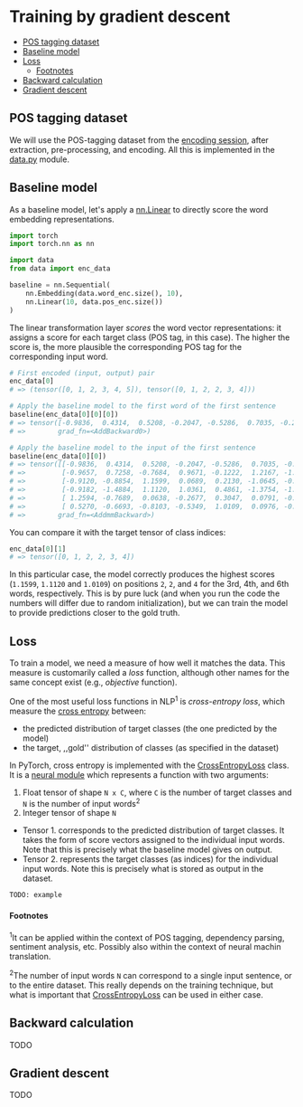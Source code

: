# Training by gradient descent

<!-- START doctoc generated TOC please keep comment here to allow auto update -->
<!-- DON'T EDIT THIS SECTION, INSTEAD RE-RUN doctoc TO UPDATE -->


- [POS tagging dataset](#pos-tagging-dataset)
- [Baseline model](#baseline-model)
- [Loss](#loss)
    - [Footnotes](#footnotes)
- [Backward calculation](#backward-calculation)
- [Gradient descent](#gradient-descent)

<!-- END doctoc generated TOC please keep comment here to allow auto update -->

## POS tagging dataset

We will use the POS-tagging dataset from the [encoding
session](../encoding/README.md), after extraction, pre-processing, and
encoding.  All this is implemented in the [data.py](data.py) module.


## Baseline model

As a baseline model, let's apply a [nn.Linear][linear] to directly score the
word embedding representations.
```python
import torch
import torch.nn as nn

import data
from data import enc_data

baseline = nn.Sequential(
    nn.Embedding(data.word_enc.size(), 10),
    nn.Linear(10, data.pos_enc.size())
)
```
The linear transformation layer *scores* the word vector representations: it
assigns a score for each target class (POS tag, in this case).  The higher the
score is, the more plausible the corresponding POS tag for the corresponding
input word.
```python
# First encoded (input, output) pair
enc_data[0]
# => (tensor([0, 1, 2, 3, 4, 5]), tensor([0, 1, 2, 2, 3, 4]))

# Apply the baseline model to the first word of the first sentence
baseline(enc_data[0][0][0])
# => tensor([-0.9836,  0.4314,  0.5208, -0.2047, -0.5286,  0.7035, -0.2217, -1.3357],
# =>        grad_fn=<AddBackward0>)

# Apply the baseline model to the input of the first sentence
baseline(enc_data[0][0])
# => tensor([[-0.9836,  0.4314,  0.5208, -0.2047, -0.5286,  0.7035, -0.2217, -1.3357],
# =>         [-0.9657,  0.7258, -0.7684,  0.9671, -0.1222,  1.2167, -1.2175, -0.8721],
# =>         [-0.9120, -0.8854,  1.1599,  0.0689,  0.2130, -1.0645, -0.7430,  0.1419],
# =>         [-0.9182, -1.4884,  1.1120,  1.0361,  0.4861, -1.3754, -1.4426,  0.4466],
# =>         [ 1.2594, -0.7689,  0.0638, -0.2677,  0.3047,  0.0791, -0.4826, -0.0036],
# =>         [ 0.5270, -0.6693, -0.8103, -0.5349,  1.0109,  0.0976, -0.0234, -0.1674]],
# =>        grad_fn=<AddmmBackward>)
```
You can compare it with the target tensor of class indices:
```python
enc_data[0][1]
# => tensor([0, 1, 2, 2, 3, 4])
```
In this particular case, the model correctly produces the highest scores
(`1.1599`, `1.1120` and `1.0109`) on positions `2`, `2`, and `4` for the 3rd,
4th, and 6th words, respectively.  This is by pure luck (and when you run the
code the numbers will differ due to random initialization), but we can train
the model to provide predictions closer to the gold truth.


## Loss

To train a model, we need a measure of how well it matches the data.  This
measure is customarily called a *loss* function, although other names for the
same concept exist (e.g., *objective* function).

One of the most useful loss functions in NLP<sup>1</sup> is *cross-entropy
loss*, which measure the [cross entropy][cross-entropy] between:
* the predicted distribution of target classes (the one predicted by the model)
* the target, ,,gold'' distribution of classes (as specified in the dataset)

In PyTorch, cross entropy is implemented with the
[CrossEntropyLoss][cross-entropy-loss] class.  It is a [neural module][module]
which represents a function with two arguments:
1. Float tensor of shape `N x C`, where `C` is the number of target classes and `N` is the number of input words<sup>2</sup>
1. Integer tensor of shape `N`

* Tensor 1. corresponds to the predicted distribution of target classes.  It
  takes the form of score vectors assigned to the individual input words.  Note
  that this is precisely what the baseline model gives on output.
* Tensor 2. represents the target classes (as indices) for the individual input
  words.  Note this is precisely what is stored as output in the dataset.
```python
TODO: example
```

#### Footnotes

<sup>1</sup>It can be applied within the context of POS tagging, dependency
parsing, sentiment analysis, etc.  Possibly also within the context of neural
machin translation.

<sup>2</sup>The number of input words `N` can correspond to a single input
sentence, or to the entire dataset.  This really depends on the training
technique, but what is important that [CrossEntropyLoss][cross-entropy-loss]
can be used in either case.


## Backward calculation

TODO


## Gradient descent

TODO



[linear]: https://pytorch.org/docs/1.6.0/generated/torch.nn.Linear.html?highlight=linear#torch.nn.Linear "Linear nn.Module"
[module]: https://pytorch.org/docs/1.6.0/generated/torch.nn.Module.html?highlight=module#torch.nn.Module "PyTorch neural module"
[cross-entropy]: https://en.wikipedia.org/wiki/Cross_entropy "Cross entropy"
[cross-entropy-loss]: https://pytorch.org/docs/1.6.0/generated/torch.nn.CrossEntropyLoss.html?highlight=crossentropyloss#torch.nn.CrossEntropyLoss "Cross entropy loss criterion"
